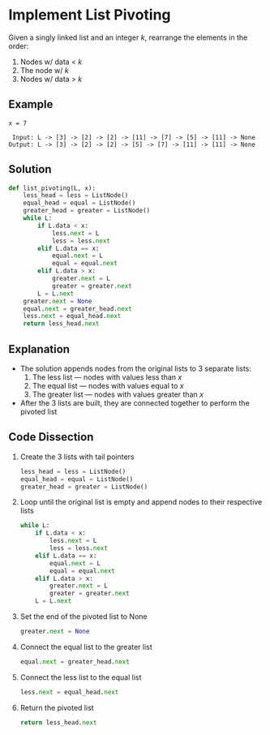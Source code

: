 # Implement List Pivoting
Given a singly linked list and an integer _k_, rearrange the elements in the order:
1. Nodes w/ data < _k_
2. The node w/ _k_
3. Nodes w/ data > _k_

## Example
```
x = 7

 Input: L -> [3] -> [2] -> [2] -> [11] -> [7] -> [5] -> [11] -> None
Output: L -> [3] -> [2] -> [2] -> [5] -> [7] -> [11] -> [11] -> None
```

## Solution
```python
def list_pivoting(L, x):
    less_head = less = ListNode()
    equal_head = equal = ListNode()
    greater_head = greater = ListNode()
    while L:
        if L.data < x:
            less.next = L
            less = less.next
        elif L.data == x:
            equal.next = L
            equal = equal.next
        elif L.data > x:
            greater.next = L
            greater = greater.next
        L = L.next
    greater.next = None
    equal.next = greater_head.next
    less.next = equal_head.next
    return less_head.next
```

## Explanation
* The solution appends nodes from the original lists to 3 separate lists:
    1. The less list &mdash; nodes with values less than _x_
    2. The equal list &mdash; nodes with values equal to _x_
    3. The greater list &mdash; nodes with values greater than _x_
* After the 3 lists are built, they are connected together to perform the pivoted list

## Code Dissection
1. Create the 3 lists with tail pointers
    ```python
    less_head = less = ListNode()
    equal_head = equal = ListNode()
    greater_head = greater = ListNode()
    ```
2. Loop until the original list is empty and append nodes to their respective lists
    ```python
    while L:
        if L.data < x:
            less.next = L
            less = less.next
        elif L.data == x:
            equal.next = L
            equal = equal.next
        elif L.data > x:
            greater.next = L
            greater = greater.next
        L = L.next
    ```
3. Set the end of the pivoted list to None
    ```python
    greater.next = None
    ```
4. Connect the equal list to the greater list
    ```python
    equal.next = greater_head.next
    ```
5. Connect the less list to the equal list
    ```python
    less.next = equal_head.next
    ```
6. Return the pivoted list
    ```python
    return less_head.next
    ```